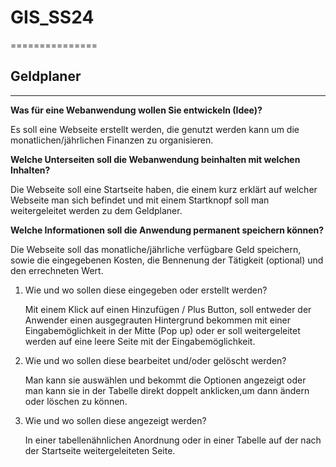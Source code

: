 # GIS_SS24
===============
## Geldplaner
---------------
**Was für eine Webanwendung wollen Sie entwickeln (Idee)?**
  
  Es soll eine Webseite erstellt werden, die genutzt werden kann um die monatlichen/jährlichen Finanzen zu organisieren.

**Welche Unterseiten soll die Webanwendung beinhalten mit welchen Inhalten?**
  
  Die Webseite soll eine Startseite haben, die einem kurz erklärt auf welcher Webseite man sich befindet und mit einem Startknopf soll man
  weitergeleitet werden zu dem Geldplaner.

**Welche Informationen soll die Anwendung permanent speichern können?**
  
  Die Webseite soll das monatliche/jährliche verfügbare Geld speichern, sowie die eingegebenen Kosten, die Bennenung der Tätigkeit (optional) und den
  errechneten Wert.
  
  1. Wie und wo sollen diese eingegeben oder erstellt werden?

     Mit einem Klick auf einen Hinzufügen / Plus  Button, soll entweder der Anwender einen ausgegrauten Hintergrund bekommen mit einer Eingabemöglichkeit in
     der Mitte (Pop up) oder er soll weitergeleitet werden auf eine leere Seite mit der Eingabemöglichkeit.
     
  2. Wie und wo sollen diese bearbeitet und/oder gelöscht werden?
     
     Man kann sie auswählen und bekommt die Optionen angezeigt oder man kann sie in der Tabelle direkt doppelt anklicken,um dann ändern oder löschen zu
     können.

  3. Wie und wo sollen diese angezeigt werden?
     
     In einer tabellenähnlichen Anordnung oder in einer Tabelle auf der nach der Startseite weitergeleiteten Seite.

  
